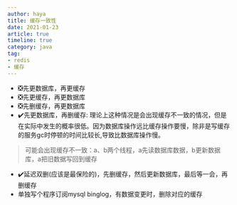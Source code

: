 ```yaml
---
author: haya
title: 缓存一致性
date: 2021-01-23
article: true
timeline: true
category: java
tag:
- redis
- 缓存
---
```


- ❎先更数据库，再更缓存
- ❎先更缓存，再更数据库
- ❎先删缓存，再更数据库
- ✔️先更数据库，再删缓存: 理论上这种情况是会出现缓存不一致的情况，但是在实际中发生的概率很低。因为数据库操作远比缓存操作要慢，除非是写缓存的服务gc时停顿的时间比较长,导致比数据库操作慢。
> 可能会出现缓存不一致：a、b两个线程，a先读数据库数据，b更新数据库，a把旧数据写回到缓存
- ✔️延迟双删(应该是最保险的)，先删缓存，然后更新数据库，最后等一会，再删缓存
- 单独写个程序订阅mysql binglog，有数据变更时，删除对应的缓存
